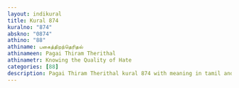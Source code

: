 ```yaml
---
layout: indikural
title: Kural 874
kuralno: "874"
abskno: "0874"
athino: "88"
athiname: பகைத்திறந்தெரிதல்
athinameen: Pagai Thiram Therithal
athinametr: Knowing the Quality of Hate
categories: [88]
description: Pagai Thiram Therithal kural 874 with meaning in tamil and english 
---
```


